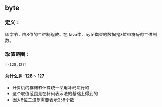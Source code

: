 ## byte
### 定义：
即字节，由8位的二进制组成。在Java中，byte类型的数据是8位带符号的二进制数。

### 取值范围：
`[-128,127]`
#### 为什么是 -128 ~ 127
- 计算机的存储和计算统一采用补码进行的
- 这个取值范围是在补码表示法的基础上得到的
- 因为8位二进制需要表示256个数